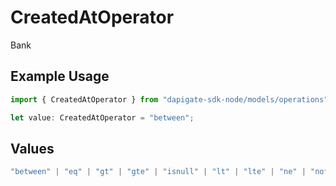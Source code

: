 # CreatedAtOperator

Bank

## Example Usage

```typescript
import { CreatedAtOperator } from "dapigate-sdk-node/models/operations";

let value: CreatedAtOperator = "between";
```

## Values

```typescript
"between" | "eq" | "gt" | "gte" | "isnull" | "lt" | "lte" | "ne" | "notnull";
```
